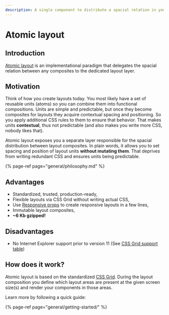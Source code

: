 ```yaml
---
description: A single component to distribute a spacial relation in your layouts.
---
```


# Atomic layout

## Introduction

[Atomic layout](https://github.com/kettanaito/atomic-layout) is an implementational paradigm that delegates the spacial relation between any composites to the dedicated layout layer.

## Motivation

Think of how you create layouts today. You most likely have a set of reusable units \(atoms\) so you can combine them into functional compositions. Units are simple and predictable, but once they become composites for layouts they acquire contextual spacing and positioning. So you apply additional CSS rules to them to ensure that behavior. That makes units **contextual**, thus not predictable \(and also makes you write more CSS, nobody likes that\).

Atomic layout exposes you a separate layer responsible for the spacial distribution between layout composites. In plain words, it allows you to set spacing and position of layout units **without mutating them**. That deprives from writing redundant CSS and ensures units being predictable.

{% page-ref page="general/philosophy.md" %}

## Advantages

* Standardized, trusted, production-ready,
* Flexible layouts via CSS Grid without writing actual CSS,
* Use [Responsive props](fundamentals/responsive-props.md) to create responsive layouts in a few lines,
* Immutable layout composites,
* **~6 Kb gzipped!**

## Disadvantages

* No Internet Explorer support prior to version 11 \(See [CSS Grid support table](https://caniuse.com/#feat=css-grid)\)

## How does it work?

Atomic layout is based on the standardized [CSS Grid](https://developer.mozilla.org/en-US/docs/Web/CSS/CSS_Grid_Layout). During the layout composition you define which layout areas are present at the given screen size\(s\) and render your components in those areas.

Learn more by following a quick guide:

{% page-ref page="general/getting-started/" %}

